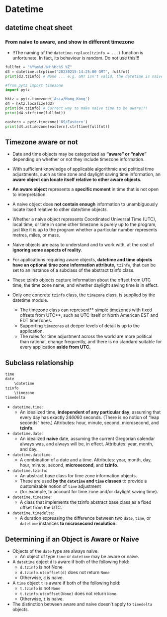 # Datetime

## datetime cheat sheet

### From naive to aware, and show in different timezone
- !!The naming of the `datetime.replace(tzinfo = ...)` function is unfortunate. In fact, its behaviour is random. Do not use this!!!
```python
fullfmt = "%Y%m%d-%H:%M:%S %Z"
d3 = datetime.strptime("20230215-14:25:00 GMT", fullfmt)
print(d3.tzinfo) # None ... e.g. GMT isn't valid, the datetime is naive

#from pytz import timezone
import pytz

hktz = pytz.timezone('Asia/Hong_Kong')
d4 = hktz.localize(d3)
print(d4.tzinfo) # Correct way to make naive time to be aware!!!
print(d4.strftime(fullfmt))

eastern = pytz.timezone('US/Eastern')
print(d4.astimezone(eastern).strftime(fullfmt))
```


## Timezone aware or not
- Date and time objects may be categorized as **“aware” or “naive”** depending on whether or not they include timezone information.
- With sufficient knowledge of applicable algorithmic and political time adjustments, such as time zone and daylight saving time information, an **aware object can locate itself relative to other aware objects.**
- **An aware object** represents a **specific moment** in time that is not open to interpretation.

- A naive object does **not contain enough** information to unambiguously locate itself relative to other date/time objects.
- Whether a naive object represents Coordinated Universal Time (UTC), local time, or time in some other timezone is purely up to the program, just like it is up to the program whether a particular number represents metres, miles, or mass.
- Naive objects are easy to understand and to work with, at the cost of **ignoring some aspects of reality**.

- For applications requiring aware objects, **datetime and time objects have an optional time zone information attribute,** `tzinfo`, that can be set to an instance of a subclass of the abstract tzinfo class.
- These tzinfo objects capture information about the offset from UTC time, the time zone name, and whether daylight saving time is in effect.

- Only one concrete `tzinfo` class, the `timezone` class, is supplied by the datetime module.
  - The timezone class can represent** simple timezones with fixed offsets from UTC**, such as UTC itself or North American EST and EDT timezones.
  - Supporting `timezones` at deeper levels of detail is up to the application.
  - The rules for time adjustment across the world are more political than rational, change frequently, and there is no standard suitable for every application **aside from UTC.**


## Subclass relationship
```txt
time
date
    \datetime
tzinfo
    \timezone
timedelta
```
- `datetime.time`:
  - An idealized time, **independent of any particular day**, assuming that every day has exactly 24*60*60 seconds. (There is no notion of “leap seconds” here.) Attributes: hour, minute, second, microsecond, and **tzinfo**.
- `datetime.date`:
  - An idealized **naive** date, assuming the current Gregorian calendar always was, and always will be, in effect. Attributes: year, month, and day.
- `datetime.datetime`:
  - A combination of a date and a time. Attributes: year, month, day, hour, minute, second, **microsecond**, and **tzinfo**.
- `datetime.tzinfo`:
  - An abstract base class for time zone information objects.
  - These are used **by the `datetime` and `time` classes** to provide a customizable notion of `time` adjustment
  - (for example, to account for time zone and/or daylight saving time).
- `datetime.timezone`:
  - A class that implements the tzinfo abstract base class as a fixed offset from the UTC.
- `datetime.timedelta`:
  - A duration expressing the difference between two `date`, `time`, or `datetime` instances **to microsecond resolution.**

## Determining if an Object is Aware or Naive
- Objects of the `date` type are always naive.
  - An object of type `time` or `datetime` may be aware or naive.
- A `datetime` object `d` is aware if both of the following hold:
  - `d.tzinfo` is not None
  - `d.tzinfo.utcoffset(d)` does not return `None`
  - Otherwise, `d` is naive.
- A `time` object `t` is aware if both of the following hold:
  - `t.tzinfo` is not `None`
  - `t.tzinfo.utcoffset(None)` does not return `None`.
  - Otherwise, `t` is naive.
- The distinction between aware and naive doesn’t apply to `timedelta` objects.
